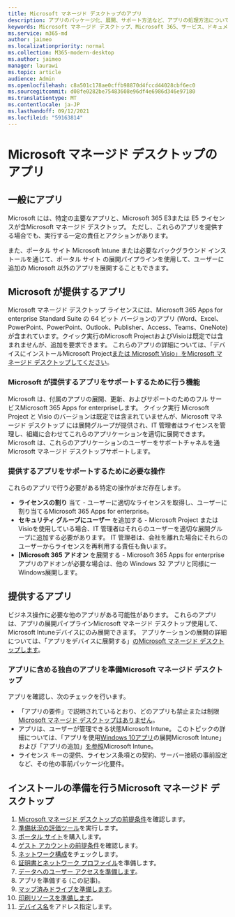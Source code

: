 ```yaml
---
title: Microsoft マネージド デスクトップのアプリ
description: アプリのパッケージ化、展開、サポート方法など、アプリの処理方法について説明します。
keywords: Microsoft マネージド デスクトップ、Microsoft 365、サービス、ドキュメント
ms.service: m365-md
author: jaimeo
ms.localizationpriority: normal
ms.collection: M365-modern-desktop
ms.author: jaimeo
manager: laurawi
ms.topic: article
audience: Admin
ms.openlocfilehash: c8a501c178ae0cffb98870d4fccd44028cbf6ec0
ms.sourcegitcommit: d08fe0282be75483608e96df4e6986d346e97180
ms.translationtype: MT
ms.contentlocale: ja-JP
ms.lasthandoff: 09/12/2021
ms.locfileid: "59163814"
---
```

# <a name="apps-in-microsoft-managed-desktop"></a>Microsoft マネージド デスクトップのアプリ

<!--This topic is the target for 2 "Learn more" links in the Admin Portal (aka.ms/app-overview;app-package); also target for link from Online resources (aka.ms/app-overviewmmd-app-prep) do not delete.-->

<!--Applications: supported/onboard/deployment -->
 
## <a name="apps-generally"></a>一般にアプリ

Microsoft には、特定の主要なアプリと、Microsoft 365 E3または E5 ライセンスが含Microsoft マネージド デスクトップ。 ただし、これらのアプリを提供する場合でも、実行する一定の責任とアクションがあります。

また、ポータル サイト Microsoft Intune または必要なバックグラウンド インストールを通じて、ポータル サイト の展開パイプラインを使用して、ユーザーに追加の Microsoft 以外のアプリを展開することもできます。 

## <a name="apps-provided-by-microsoft"></a>Microsoft が提供するアプリ

Microsoft マネージド デスクトップ ライセンスには、Microsoft 365 Apps for enterprise Standard Suite の 64 ビット バージョンのアプリ (Word、Excel、PowerPoint、PowerPoint、Outlook、Publisher、Access、Teams、OneNote) が含まれています。クイック実行のMicrosoft ProjectおよびVisioは既定では含まれませんが、追加を要求できます。  これらのアプリの詳細については、「デバイスにインストールMicrosoft Project[または Microsoft Visio」をMicrosoft マネージド デスクトップしてください](../get-started/project-visio.md)。

### <a name="what-microsoft-does-to-support-the-apps-we-provide"></a>Microsoft が提供するアプリをサポートするために行う機能

Microsoft は、付属のアプリの展開、更新、およびサポートのためのフル サービスMicrosoft 365 Apps for enterpriseします。 クイック実行 Microsoft Project と Visio のバージョンは既定では含まれていませんが、Microsoft マネージド デスクトップ には展開グループが提供され、IT 管理者はライセンスを管理し、組織に合わせてこれらのアプリケーションを適切に展開できます。 Microsoft は、これらのアプリケーションのユーザーをサポートチャネルを通Microsoft マネージド デスクトップサポートします。

### <a name="what-you-need-to-do-to-support-the-apps-we-provide"></a>提供するアプリをサポートするために必要な操作

これらのアプリで行う必要がある特定の操作がまだ存在します。

- **ライセンスの割り** 当て - ユーザーに適切なライセンスを取得し、ユーザーに割り当てるMicrosoft 365 Apps for enterprise。
- **セキュリティ グループにユーザー** を追加する - Microsoft Project または Visioを使用している場合、IT 管理者はそれらのユーザーを適切な展開グループに追加する必要があります。 IT 管理者は、会社を離れた場合にそれらのユーザーからライセンスを再利用する責任も負います。
- **[Microsoft 365 アドオン** を展開する - Microsoft 365 Apps for enterprise アプリのアドオンが必要な場合は、他の Windows 32 アプリと同様に一Windows展開します。 

## <a name="apps-you-provide"></a>提供するアプリ

ビジネス操作に必要な他のアプリがある可能性があります。 これらのアプリは、アプリの展開パイプラインMicrosoft マネージド デスクトップ使用して、Microsoft Intuneデバイスにのみ展開できます。 アプリケーションの展開の詳細については、「アプリをデバイスに展開する」[のMicrosoft マネージド デスクトップします](../get-started/deploy-apps.md)。

### <a name="preparing-your-own-apps-for-inclusion-in-microsoft-managed-desktop"></a>アプリに含める独自のアプリを準備Microsoft マネージド デスクトップ
アプリを確認し、次のチェックを行います。

- 「アプリの要件」で説明されているとおり、どのアプリも禁止または制限[Microsoft マネージド デスクトップはありません](../service-description/mmd-app-requirements.md)。
- アプリは、ユーザーが管理できる状態Microsoft Intune。 このトピックの詳細については、「アプリを使用[Windows 10アプリ](/intune/apps-windows-10-app-deploy)の展開Microsoft Intune」および「アプリの追加」[を参照](/intune/apps-add)Microsoft Intune。
- ライセンス キーの提供、ライセンス条項との契約、サーバー接続の事前設定など、その他の事前パッケージ化要件。

## <a name="steps-to-get-ready-for-microsoft-managed-desktop"></a>インストールの準備を行うMicrosoft マネージド デスクトップ

1. [Microsoft マネージド デスクトップの前提条件](prerequisites.md)を確認します。
2. [準備状況の評価ツール](readiness-assessment-tool.md)を実行します。
1. [ポータル サイト](../get-started/company-portal.md)を購入します。
1. [ゲスト アカウントの前提条件](guest-accounts.md)を確認します。
1. [ネットワーク構成](network.md)をチェックします。
1. [証明書とネットワーク プロファイル](certs-wifi-lan.md)を準備します。
1. [データへのユーザー アクセスを準備します](authentication.md)。
1. アプリを準備する (この記事)。
1. [マップ済みドライブを準備します](mapped-drives.md)。
1. [印刷リソースを準備します](printing.md)。
1. [デバイス名](address-device-names.md)をアドレス指定します。

